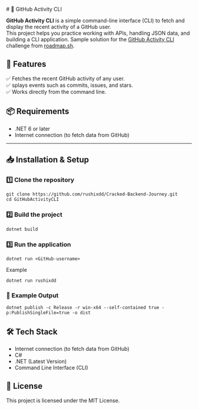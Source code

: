﻿﻿# 📝 GitHub Activity CLI

**GitHub Activity CLI** is a simple command-line interface (CLI) to fetch and display the recent activity of a GitHub user.  
This project helps you practice working with APIs, handling JSON data, and building a CLI application.
Sample solution for the [GitHub Activity CLI](https://roadmap.sh/projects/github-user-activity) challenge from [roadmap.sh](https://roadmap.sh/).

## 🚀 Features
✅ Fetches the recent GitHub activity of any user. <br>
✅ splays events such as commits, issues, and stars. <br>
✅ Works directly from the command line.

## 📦 Requirements
- .NET 6 or later
- Internet connection (to fetch data from GitHub)
---

## 📥 Installation & Setup
### 1️⃣ **Clone the repository**
```
git clone https://github.com/rushixdd/Cracked-Backend-Journey.git
cd GitHubActivityCLI
```
### 2️⃣ **Build the project**
```
dotnet build
```
### 3️⃣ **Run the application**
```
dotnet run <GitHub-username>
```
Example
```
dotnet run rushixdd
```

### 🎯 Example Output
```
dotnet publish -c Release -r win-x64 --self-contained true -p:PublishSingleFile=true -o dist
```

## 🛠 Tech Stack
- Internet connection (to fetch data from GitHub)
- C#
- .NET (Latest Version)
- Command Line Interface (CLI)
## 📜 License
This project is licensed under the MIT License.
